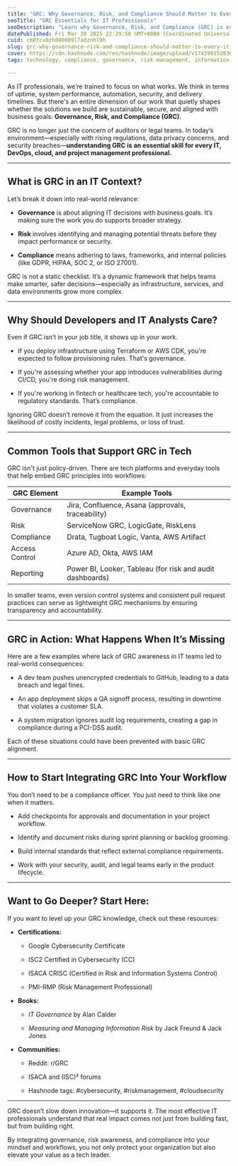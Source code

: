 ```yaml
---
title: "GRC: Why Governance, Risk, and Compliance Should Matter to Every IT Professional"
seoTitle: "GRC Essentials for IT Professionals"
seoDescription: "Learn why Governance, Risk, and Compliance (GRC) is essential for IT professionals and how it enhances system sustainability and security"
datePublished: Fri Mar 28 2025 22:29:50 GMT+0000 (Coordinated Universal Time)
cuid: cm8tcv0zh000009l7adznhl9h
slug: grc-why-governance-risk-and-compliance-should-matter-to-every-it-professional
cover: https://cdn.hashnode.com/res/hashnode/image/upload/v1743901528368/78e5083a-9c59-4a88-8076-1273ad561292.png
tags: technology, compliance, governance, risk-management, information-security

---
```


As IT professionals, we’re trained to focus on what works. We think in terms of uptime, system performance, automation, security, and delivery timelines. But there's an entire dimension of our work that quietly shapes whether the solutions we build are sustainable, secure, and aligned with business goals: **Governance, Risk, and Compliance (GRC).**

GRC is no longer just the concern of auditors or legal teams. In today’s environment—especially with rising regulations, data privacy concerns, and security breaches—**understanding GRC is an essential skill for every IT, DevOps, cloud, and project management professional.**

---

## What is GRC in an IT Context?

Let’s break it down into real-world relevance:

* **Governance** is about aligning IT decisions with business goals. It’s making sure the work you do supports broader strategy.
    
* **Risk** involves identifying and managing potential threats before they impact performance or security.
    
* **Compliance** means adhering to laws, frameworks, and internal policies (like GDPR, HIPAA, SOC 2, or ISO 27001).
    

GRC is not a static checklist. It’s a dynamic framework that helps teams make smarter, safer decisions—especially as infrastructure, services, and data environments grow more complex.

---

## Why Should Developers and IT Analysts Care?

Even if GRC isn’t in your job title, it shows up in your work.

* If you deploy infrastructure using Terraform or AWS CDK, you're expected to follow provisioning rules. That's governance.
    
* If you're assessing whether your app introduces vulnerabilities during CI/CD, you're doing risk management.
    
* If you're working in fintech or healthcare tech, you're accountable to regulatory standards. That’s compliance.
    

Ignoring GRC doesn’t remove it from the equation. It just increases the likelihood of costly incidents, legal problems, or loss of trust.

---

## Common Tools that Support GRC in Tech

GRC isn't just policy-driven. There are tech platforms and everyday tools that help embed GRC principles into workflows:

| **GRC Element** | **Example Tools** |
| --- | --- |
| Governance | Jira, Confluence, Asana (approvals, traceability) |
| Risk | ServiceNow GRC, LogicGate, RiskLens |
| Compliance | Drata, Tugboat Logic, Vanta, AWS Artifact |
| Access Control | Azure AD, Okta, AWS IAM |
| Reporting | Power BI, Looker, Tableau (for risk and audit dashboards) |

In smaller teams, even version control systems and consistent pull request practices can serve as lightweight GRC mechanisms by ensuring transparency and accountability.

---

## GRC in Action: What Happens When It’s Missing

Here are a few examples where lack of GRC awareness in IT teams led to real-world consequences:

* A dev team pushes unencrypted credentials to GitHub, leading to a data breach and legal fines.
    
* An app deployment skips a QA signoff process, resulting in downtime that violates a customer SLA.
    
* A system migration ignores audit log requirements, creating a gap in compliance during a PCI-DSS audit.
    

Each of these situations could have been prevented with basic GRC alignment.

---

## How to Start Integrating GRC Into Your Workflow

You don’t need to be a compliance officer. You just need to think like one when it matters.

* Add checkpoints for approvals and documentation in your project workflow.
    
* Identify and document risks during sprint planning or backlog grooming.
    
* Build internal standards that reflect external compliance requirements.
    
* Work with your security, audit, and legal teams early in the product lifecycle.
    

---

## Want to Go Deeper? Start Here:

If you want to level up your GRC knowledge, check out these resources:

* **Certifications:**
    
    * Google Cybersecurity Certificate
        
    * ISC2 Certified in Cybersecurity (CC)
        
    * ISACA CRISC (Certified in Risk and Information Systems Control)
        
    * PMI-RMP (Risk Management Professional)
        
* **Books:**
    
    * *IT Governance* by Alan Calder
        
    * *Measuring and Managing Information Risk* by Jack Freund & Jack Jones
        
* **Communities:**
    
    * Reddit: r/GRC
        
    * ISACA and (ISC)² forums
        
    * Hashnode tags: #cybersecurity, #riskmanagement, #cloudsecurity
        

---

GRC doesn’t slow down innovation—it supports it. The most effective IT professionals understand that real impact comes not just from building fast, but from building right.

By integrating governance, risk awareness, and compliance into your mindset and workflows, you not only protect your organization but also elevate your value as a tech leader.